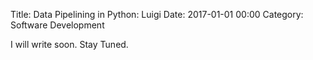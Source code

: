 Title: Data Pipelining in Python: Luigi
Date: 2017-01-01 00:00
Category: Software Development


I will write soon. Stay Tuned.
